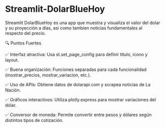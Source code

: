 # Streamlit-DolarBlueHoy

Streamlit DolarBlueHoy es una app que muestra y visualiza el valor del dolar y su proyección a días, así como tambien noticias fundamentales al respecto del precio. 

🔍 Puntos Fuertes

✅ Interfaz atractiva: Usa st.set_page_config para definir título, icono y layout.

✅ Buena organización: Funciones separadas para cada funcionalidad (mostrar_precios, mostrar_variacion, etc.).

✅ Uso de APIs: Obtiene datos de dolarapi.com y scrapea noticias de La Nación.

✅ Gráficos interactivos: Utiliza plotly.express para mostrar variaciones del dólar.

✅ Conversor de moneda: Permite convertir entre pesos y dólares según distintos tipos de cotización.

